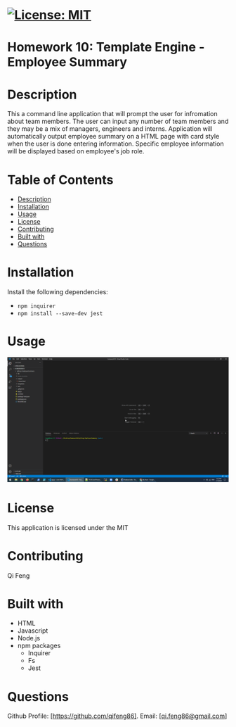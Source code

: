 

# [![License: MIT](https://img.shields.io/badge/License-MIT-yellow.svg)](https://opensource.org/licenses/MIT)

# Homework 10: Template Engine - Employee Summary

# Description

This a command line application that will prompt the user for infromation about team members. The user can input any number of team members and they may be a mix of managers, engineers and interns. Application will automatically output employee summary on a HTML page with card style when the user is done entering information. Specific employee information will be displayed based on employee's job role.

# Table of Contents
* [Description](#description)
* [Installation](#installation)
* [Usage](#usage)
* [License](#license)
* [Contributing](#contribute)
* [Built with](#test)
* [Questions](#questions)

# Installation

Install the following dependencies:

- `npm inquirer`
- `npm install --save-dev jest`


# Usage

![alt text](https://github.com/qifeng86/qifeng-EmployeeSummary/blob/main/demo.gif)

# License

This application is licensed under the MIT

# Contributing

Qi Feng

# Built with
- HTML
- Javascript
- Node.js
- npm packages
  - Inquirer
  - Fs
  - Jest
  


# Questions

Github Profile: [https://github.com/qifeng86]. Email: [qi.feng86@gmail.com]
